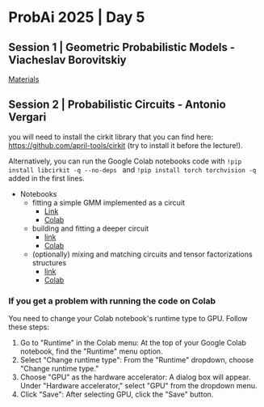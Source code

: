 # ProbAi 2025 | Day 5

## Session 1 | Geometric Probabilistic Models - Viacheslav Borovitskiy

[Materials](https://vab.im/probai2025/)

## Session 2 | Probabilistic Circuits - Antonio Vergari
you will need to install the cirkit library that you can find here: https://github.com/april-tools/cirkit (try to install it before the lecture!). 

Alternatively, you can run the Google Colab notebooks code with 
`!pip install libcirkit -q --no-deps ` and `!pip install torch torchvision -q` added in the first lines.

- Notebooks
    * fitting a simple GMM implemented as a circuit
      * [Link](https://github.com/april-tools/cirkit/blob/main/notebooks/learning-a-gaussian-mixture-model.ipynb)
      * [Colab](https://colab.research.google.com/github/april-tools/cirkit/blob/main/notebooks/learning-a-gaussian-mixture-model.ipynb)
    * building and fitting a deeper circuit
      * [link](https://github.com/april-tools/cirkit/blob/main/notebooks/learning-a-circuit.ipynb)
      * [Colab](https://colab.research.google.com/github/april-tools/cirkit/blob/main/notebooks/learning-a-circuit.ipynb)
    * (optionally) mixing and matching circuits and tensor factorizations structures
      * [link](https://github.com/april-tools/cirkit/blob/main/notebooks/region-graphs-and-parametrisation.ipynb)
      * [Colab](https://colab.research.google.com/github/april-tools/cirkit/blob/main/notebooks/region-graphs-and-parametrisation.ipynb)

### If you get a problem with running the code on Colab
You need to change your Colab notebook's runtime type to GPU. Follow these steps:

1. Go to "Runtime" in the Colab menu: At the top of your Google Colab notebook, find the "Runtime" menu option.
2. Select "Change runtime type": From the "Runtime" dropdown, choose "Change runtime type."
3. Choose "GPU" as the hardware accelerator: A dialog box will appear. Under "Hardware accelerator," select "GPU" from the dropdown menu.
4. Click "Save": After selecting GPU, click the "Save" button.
